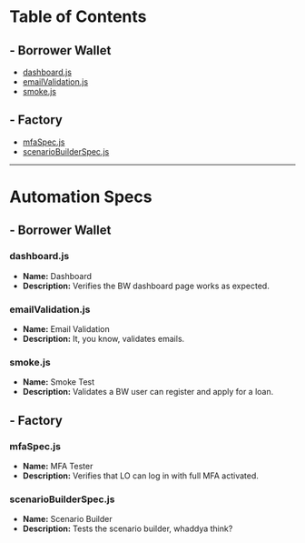 # Table of Contents
## - Borrower Wallet
- [dashboard.js](#dashboard.js)
- [emailValidation.js](#emailValidation.js)
- [smoke.js](#smoke.js)


## - Factory
- [mfaSpec.js](#mfaSpec.js)
- [scenarioBuilderSpec.js](#scenarioBuilderSpec.js)


---
# Automation Specs
## - Borrower Wallet
### <a name="dashboard.js"/> dashboard.js
- **Name:** Dashboard
- **Description:** Verifies the BW dashboard page works as expected.


### <a name="emailValidation.js"/> emailValidation.js
- **Name:** Email Validation
- **Description:** It, you know, validates emails.


### <a name="smoke.js"/> smoke.js
- **Name:** Smoke Test
- **Description:** Validates a BW user can register and apply for a loan.


## - Factory
### <a name="mfaSpec.js"/> mfaSpec.js
- **Name:** MFA Tester
- **Description:** Verifies that LO can log in with full MFA activated.


### <a name="scenarioBuilderSpec.js"/> scenarioBuilderSpec.js
- **Name:** Scenario Builder
- **Description:** Tests the scenario builder, whaddya think?
